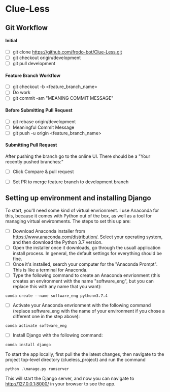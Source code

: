 # Clue-Less
## Git Workflow
#### Initial
- [ ] git clone https://github.com/frodo-bot/Clue-Less.git
- [ ] git checkout origin/development
- [ ] git pull development
#### Feature Branch Workflow
- [ ] git checkout -b <feature_branch_name>
- [ ] Do work
- [ ] git commit -am "MEANING COMMIT MESSAGE"
#### Before Submitting Pull Request
- [ ] git rebase origin/development
- [ ] Meaningful Commit Message
- [ ] git push -u origin <feature_branch_name>
#### Submitting Pull Request
After pushing the branch go to the online UI. There should be a 
"Your recently pushed branches:"
- [ ] Click Compare & pull request
- [ ] Set PR to merge feature branch to development branch


## Setting up environment and installing Django
To start, you'll need some kind of virtual envrionment. I use Anaconda for this, because it comes with Python out of the box, as well as a tool for managing virtual environments. The steps to set this up are:
- [ ] Download Anaconda installer from https://www.anaconda.com/distribution/. Select your operating system, and then download the Python 3.7 version. 
- [ ] Open the installer once it downloads, go through the usuall application install process. In general, the default settings for everything should be fine.
- [ ] Once it's installed, search your computer for the "Anaconda Prompt". This is like a terminal for Anaconda. 
- [ ] Type the following command to create an Anaconda envrionment (this creates an environment with the name "software_eng", but you can replace this with any name that you want):
```
conda create --name software_eng python=3.7.4
```
- [ ] Activate your Anaconda envrionment with the following command (replace software_eng with the name of your environment if you chose a different one in the step above):
```
conda activate software_eng
```
- [ ] Install Django with the following command:
```
conda install django
```
To start the app locally, first pull the the latest changes, then navigate to the project top-level directory (clueless_project) and run the command
```
python .\manage.py runserver
```
This will start the Django server, and now you can navigate to http://127.0.0.1:8000/ in your browser to see the app.
